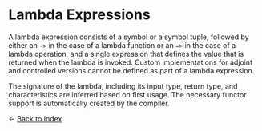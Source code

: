 # Lambda Expressions

A lambda expression consists of a symbol or a symbol tuple, followed by either
an `->` in the case of a lambda function or an `=>` in the case of a lambda
operation, and a single expression that defines the value that is returned when
the lambda is invoked. Custom implementations for adjoint and controlled
versions cannot be defined as part of a lambda expression.

The signature of the lambda, including its input type, return type, and
characteristics are inferred based on first usage. The necessary functor support
is automatically created by the compiler.

← [Back to Index](https://github.com/microsoft/qsharp-language/tree/main/Specifications/Language#index)
